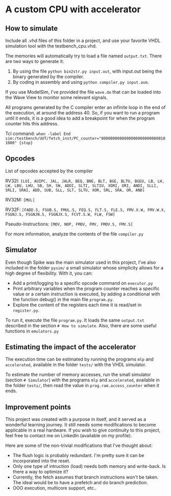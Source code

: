 # A custom CPU with accelerator

## How to simulate

Include all .vhd files of this folder in a project, and use your favorite VHDL simulation tool with the testbench_cpu.vhd.

The memories will automatically try to load a file named `output.txt`. There are two ways to generate it:

1. By using the file `python bin2str.py input.out`, with input.out being the binary generated by the compiler.
2. By coding in assembly and using `python compiler.py input.asm`.

If you use ModelSim, I've provided the file `wave.do` that can be loaded into the Wave View to monitor some relevant signals.

All programs generated by the C compiler enter an infinite loop in the end of the execution, at around the address 40. So, if you want to run a program until it ends, it is a good idea to add a breakpoint for when the program counter hits this address.

Tcl command:
`when -label End sim:/testbench/UUT/fetch_inst/PC_counter="00000000000000000000000000101000" {stop}`

## Opcodes

List of opcodes accepted by the compiler

RV32I:
`[LUI, AUIPC, JAL, JALR, BEQ, BNE, BLT, BGE, BLTU, BGEU, LB, LH, LW, LBU, LHU, SB, SH, SW, ADDI, SLTI, SLTIU, XORI, ORI, ANDI, SLLI, SRLI, SRAI, ADD, SUB, SLL, SLT, SLTU, XOR, SRL, SRA, OR, AND]`

RV32M:
`[MUL]`

RV32F:
`[FADD.S, FSUB.S, FMUL.S, FEQ.S, FLT.S, FLE.S, FMV.X.W, FMV.W.X, FSGNJ.S, FSGNJN.S, FSGNJX.S, FCVT.S.W, FLW, FSW]`

Pseudo-Instructions:
`[MOV, NOP, FMOV, FMV, FMOV.S, FMV.S]`

For more information, analyze the contents of the file `compiler.py`

## Simulator

Even though Spike was the main simulator used in this project, I've also included in the folder `pysim/` a small simulator whose simplicity allows for a high degree of flexibility. With it, you can:

- Add a print/logging to a specific opcode command on `executor.py`
- Print arbitrary variables when the program counter reaches a specific value or a certain instruction is executed, by adding a conditional with the function debug() in the main file `program.py`.
- Explore the content of the registers each time it is read/set in `register.py`.

To run it, execute the file `program.py`. It loads the same `output.txt` described in the section `# How to simulate`. Also, there are some useful functions in `emulators.py`

## Estimating the impact of the accelerator

The execution time can be estimated by running the programs `mlp` and `accelerated`, available in the folder `tests/` with the VHDL simulator.

To estimate the number of memory accesses, run the small simulator (section `# Simulator`) with the programs `mlp` and `accelerated`, available in the folder `tests/`, then read the value in `prog.ram.access_counter` when it ends.

## Improvement points

This project was created with a purpose in itself, and it served as a wonderful learning journey. It still needs some modifications to become applicable in a real hardware. If you wish to give continuity to this project, feel free to contact me on LinkedIn (available on my profile).

Here are some of the non-trivial modifications that I've thought about:

- The flush logic is probably redundant. I'm pretty sure it can be incorporated into the reset.
- Only one type of intruction (load) needs both memory and write-back. Is there a way to optimize it?
- Currently, the fetch assumes that branch instructions won't be taken. The ideal would be to have a prefetch and do branch prediction.
- OOO execution, multicore support, etc..
